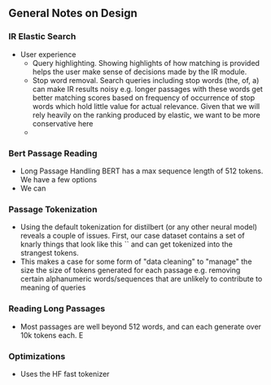 ## General Notes on Design

### IR Elastic Search
- User experience
    - Query highlighting. Showing highlights of how matching is provided helps the user make sense of decisions made by the IR module.
    - Stop word removal. Search queries including stop words (the, of, a) can make IR results noisy e.g. longer passages with these words get better matching scores based on frequency of occurrence of stop words which hold little value for actual relevance. Given that we will rely heavily on the ranking produced by elastic, we want to be more conservative here
    - 



### Bert Passage Reading

- Long Passage Handling BERT has a max sequence length of 512 tokens. We have a few options
- We can 

### Passage Tokenization

- Using the default tokenization for distilbert (or any other neural model) reveals a couple of issues. First, our case dataset contains a set of knarly things that look like this `` and can get tokenized into the strangest tokens. 
- This makes a case for some form of "data cleaning" to "manage" the size the size of tokens generated for each passage e.g. removing certain alphanumeric words/sequences that are unlikely to contribute to meaning of queries


### Reading Long Passages
- Most passages are well beyond 512 words, and can each generate over 10k tokens each. E


### Optimizations
- Uses the HF fast tokenizer